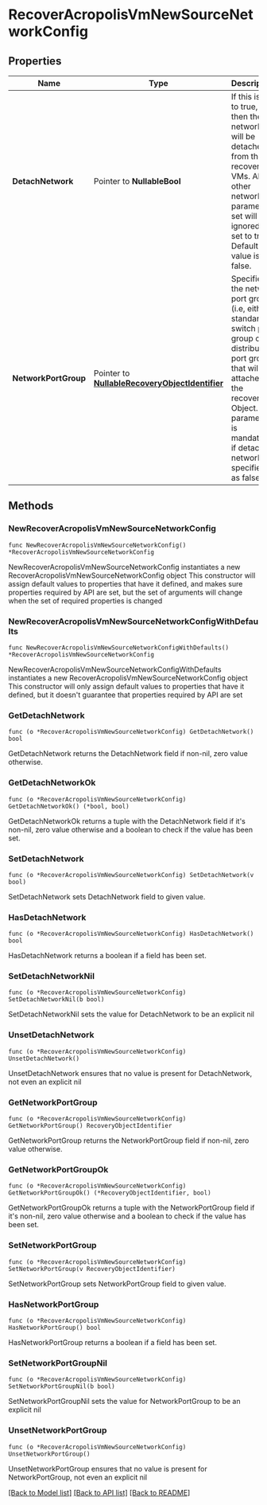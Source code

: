 # RecoverAcropolisVmNewSourceNetworkConfig

## Properties

Name | Type | Description | Notes
------------ | ------------- | ------------- | -------------
**DetachNetwork** | Pointer to **NullableBool** | If this is set to true, then the network will be detached from the recovered VMs. All the other networking parameters set will be ignored if set to true. Default value is false. | [optional] 
**NetworkPortGroup** | Pointer to [**NullableRecoveryObjectIdentifier**](RecoveryObjectIdentifier.md) | Specifies the network port group (i.e, either a standard switch port group or a distributed port group) that will attached to the recovered Object. This parameter is mandatory if detach network is specified as false. | [optional] 

## Methods

### NewRecoverAcropolisVmNewSourceNetworkConfig

`func NewRecoverAcropolisVmNewSourceNetworkConfig() *RecoverAcropolisVmNewSourceNetworkConfig`

NewRecoverAcropolisVmNewSourceNetworkConfig instantiates a new RecoverAcropolisVmNewSourceNetworkConfig object
This constructor will assign default values to properties that have it defined,
and makes sure properties required by API are set, but the set of arguments
will change when the set of required properties is changed

### NewRecoverAcropolisVmNewSourceNetworkConfigWithDefaults

`func NewRecoverAcropolisVmNewSourceNetworkConfigWithDefaults() *RecoverAcropolisVmNewSourceNetworkConfig`

NewRecoverAcropolisVmNewSourceNetworkConfigWithDefaults instantiates a new RecoverAcropolisVmNewSourceNetworkConfig object
This constructor will only assign default values to properties that have it defined,
but it doesn't guarantee that properties required by API are set

### GetDetachNetwork

`func (o *RecoverAcropolisVmNewSourceNetworkConfig) GetDetachNetwork() bool`

GetDetachNetwork returns the DetachNetwork field if non-nil, zero value otherwise.

### GetDetachNetworkOk

`func (o *RecoverAcropolisVmNewSourceNetworkConfig) GetDetachNetworkOk() (*bool, bool)`

GetDetachNetworkOk returns a tuple with the DetachNetwork field if it's non-nil, zero value otherwise
and a boolean to check if the value has been set.

### SetDetachNetwork

`func (o *RecoverAcropolisVmNewSourceNetworkConfig) SetDetachNetwork(v bool)`

SetDetachNetwork sets DetachNetwork field to given value.

### HasDetachNetwork

`func (o *RecoverAcropolisVmNewSourceNetworkConfig) HasDetachNetwork() bool`

HasDetachNetwork returns a boolean if a field has been set.

### SetDetachNetworkNil

`func (o *RecoverAcropolisVmNewSourceNetworkConfig) SetDetachNetworkNil(b bool)`

 SetDetachNetworkNil sets the value for DetachNetwork to be an explicit nil

### UnsetDetachNetwork
`func (o *RecoverAcropolisVmNewSourceNetworkConfig) UnsetDetachNetwork()`

UnsetDetachNetwork ensures that no value is present for DetachNetwork, not even an explicit nil
### GetNetworkPortGroup

`func (o *RecoverAcropolisVmNewSourceNetworkConfig) GetNetworkPortGroup() RecoveryObjectIdentifier`

GetNetworkPortGroup returns the NetworkPortGroup field if non-nil, zero value otherwise.

### GetNetworkPortGroupOk

`func (o *RecoverAcropolisVmNewSourceNetworkConfig) GetNetworkPortGroupOk() (*RecoveryObjectIdentifier, bool)`

GetNetworkPortGroupOk returns a tuple with the NetworkPortGroup field if it's non-nil, zero value otherwise
and a boolean to check if the value has been set.

### SetNetworkPortGroup

`func (o *RecoverAcropolisVmNewSourceNetworkConfig) SetNetworkPortGroup(v RecoveryObjectIdentifier)`

SetNetworkPortGroup sets NetworkPortGroup field to given value.

### HasNetworkPortGroup

`func (o *RecoverAcropolisVmNewSourceNetworkConfig) HasNetworkPortGroup() bool`

HasNetworkPortGroup returns a boolean if a field has been set.

### SetNetworkPortGroupNil

`func (o *RecoverAcropolisVmNewSourceNetworkConfig) SetNetworkPortGroupNil(b bool)`

 SetNetworkPortGroupNil sets the value for NetworkPortGroup to be an explicit nil

### UnsetNetworkPortGroup
`func (o *RecoverAcropolisVmNewSourceNetworkConfig) UnsetNetworkPortGroup()`

UnsetNetworkPortGroup ensures that no value is present for NetworkPortGroup, not even an explicit nil

[[Back to Model list]](../README.md#documentation-for-models) [[Back to API list]](../README.md#documentation-for-api-endpoints) [[Back to README]](../README.md)


